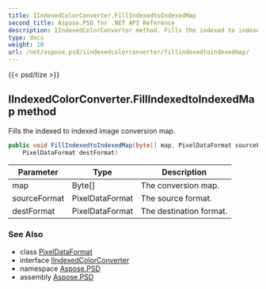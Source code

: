 ```yaml
---
title: IIndexedColorConverter.FillIndexedtoIndexedMap
second_title: Aspose.PSD for .NET API Reference
description: IIndexedColorConverter method. Fills the indexed to indexed image conversion map
type: docs
weight: 10
url: /net/aspose.psd/iindexedcolorconverter/fillindexedtoindexedmap/
---
```

{{< psd/tize >}}
## IIndexedColorConverter.FillIndexedtoIndexedMap method

Fills the indexed to indexed image conversion map.

```csharp
public void FillIndexedtoIndexedMap(byte[] map, PixelDataFormat sourceFormat, 
    PixelDataFormat destFormat)
```

| Parameter | Type | Description |
| --- | --- | --- |
| map | Byte[] | The conversion map. |
| sourceFormat | PixelDataFormat | The source format. |
| destFormat | PixelDataFormat | The destination format. |

### See Also

* class [PixelDataFormat](../../pixeldataformat/)
* interface [IIndexedColorConverter](../)
* namespace [Aspose.PSD](../../iindexedcolorconverter/)
* assembly [Aspose.PSD](../../../)


